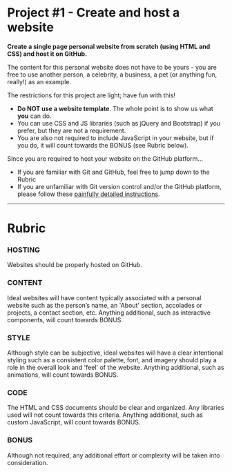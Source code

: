 # Project #1 - Create and host a website  
**Create a single page personal website from scratch (using HTML and CSS) and host it on GitHub.**

The content for this personal website does not have to be yours - you are free to use another person, a celebrity, a business, a pet (or anything fun, really!) as an example.

The restrictions for this project are light; have fun with this!
-  **Do NOT use a website template**. The whole point is to show us what __you__ can do.
-  You can use CSS and JS libraries (such as jQuery and Bootstrap) if you prefer, but they are not a requirement.
-  You are also not required to include JavaScript in your website, but if you do, it will count towards the BONUS (see Rubric below).

Since you are required to host your website on the GitHub platform...  
-  If you are familiar with Git and GitHub, feel free to jump down to the Rubric
-  If you are unfamiliar with Git version control and/or the GitHub platform, please follow these [painfully detailed instructions](https://docs.google.com/presentation/d/1Xl76xBSF6pvhqfRnKehN7oM3zpZ3uneNB3dHxeUGxAA/edit?usp=sharing).

---
# Rubric
### HOSTING
Websites should be properly hosted on GitHub.
### CONTENT
Ideal websites will have content typically associated with a personal website such as the person’s name, an 'About' section, accolades or projects, a contact section, etc. Anything additional, such as interactive components, will count towards BONUS.
### STYLE
Although style can be subjective, ideal websites will have a clear intentional styling such as a consistent color palette, font, and imagery should play a role in the overall look and 'feel' of the website. Anything additional, such as animations, will count towards BONUS.
### CODE
The HTML and CSS documents should be clear and organized. Any libraries used will not count towards this criteria. Anything additional, such as custom JavaScript, will count towards BONUS.
### BONUS
Although not required, any additional effort or complexity will be taken into consideration.
